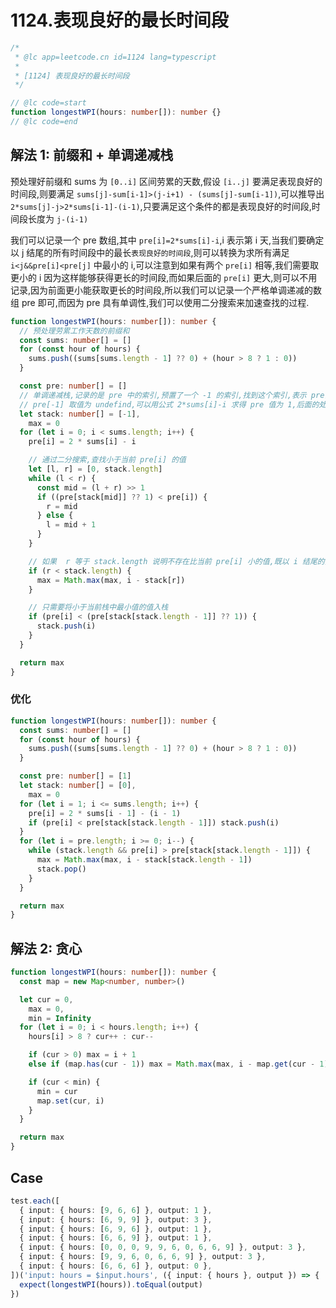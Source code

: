 # 1124.表现良好的最长时间段

```ts
/*
 * @lc app=leetcode.cn id=1124 lang=typescript
 *
 * [1124] 表现良好的最长时间段
 */

// @lc code=start
function longestWPI(hours: number[]): number {}
// @lc code=end
```

## 解法 1: 前缀和 + 单调递减栈

预处理好前缀和 sums 为 `[0..i]` 区间劳累的天数,假设 `[i..j]` 要满足表现良好的时间段,则要满足 `sums[j]-sum[i-1]>(j-i+1) - (sums[j]-sum[i-1])`,可以推导出 `2*sums[j]-j>2*sums[i-1]-(i-1)`,只要满足这个条件的都是表现良好的时间段,时间段长度为 `j-(i-1)`

我们可以记录一个 pre 数组,其中 `pre[i]=2*sums[i]-i`,i 表示第 i 天,当我们要确定以 j 结尾的所有时间段中的最长`表现良好的时间段`,则可以转换为求所有满足 `i<j&&pre[i]<pre[j]` 中最小的 i,可以注意到如果有两个 `pre[i]` 相等,我们需要取更小的 i 因为这样能够获得更长的时间段,而如果后面的 `pre[i]` 更大,则可以不用记录,因为前面更小能获取更长的时间段,所以我们可以记录一个严格单调递减的数组 pre 即可,而因为 pre 具有单调性,我们可以使用二分搜索来加速查找的过程.

```ts
function longestWPI(hours: number[]): number {
  // 预处理劳累工作天数的前缀和
  const sums: number[] = []
  for (const hour of hours) {
    sums.push((sums[sums.length - 1] ?? 0) + (hour > 8 ? 1 : 0))
  }

  const pre: number[] = []
  // 单调递减栈,记录的是 pre 中的索引,预置了一个 -1 的索引,找到这个索引,表示 pre[i] 比栈中所有的索引指向的值都要大
  // pre[-1] 取值为 undefind,可以用公式 2*sums[i]-i 求得 pre 值为 1,后面的处理使用 ?? 处理为 1
  let stack: number[] = [-1],
    max = 0
  for (let i = 0; i < sums.length; i++) {
    pre[i] = 2 * sums[i] - i

    // 通过二分搜索,查找小于当前 pre[i] 的值
    let [l, r] = [0, stack.length]
    while (l < r) {
      const mid = (l + r) >> 1
      if ((pre[stack[mid]] ?? 1) < pre[i]) {
        r = mid
      } else {
        l = mid + 1
      }
    }

    // 如果  r 等于 stack.length 说明不存在比当前 pre[i] 小的值,既以 i 结尾的良好时间段为 0
    if (r < stack.length) {
      max = Math.max(max, i - stack[r])
    }

    // 只需要将小于当前栈中最小值的值入栈
    if (pre[i] < (pre[stack[stack.length - 1]] ?? 1)) {
      stack.push(i)
    }
  }

  return max
}
```

### 优化

```ts
function longestWPI(hours: number[]): number {
  const sums: number[] = []
  for (const hour of hours) {
    sums.push((sums[sums.length - 1] ?? 0) + (hour > 8 ? 1 : 0))
  }

  const pre: number[] = [1]
  let stack: number[] = [0],
    max = 0
  for (let i = 1; i <= sums.length; i++) {
    pre[i] = 2 * sums[i - 1] - (i - 1)
    if (pre[i] < pre[stack[stack.length - 1]]) stack.push(i)
  }
  for (let i = pre.length; i >= 0; i--) {
    while (stack.length && pre[i] > pre[stack[stack.length - 1]]) {
      max = Math.max(max, i - stack[stack.length - 1])
      stack.pop()
    }
  }

  return max
}
```

## 解法 2: 贪心

```ts
function longestWPI(hours: number[]): number {
  const map = new Map<number, number>()

  let cur = 0,
    max = 0,
    min = Infinity
  for (let i = 0; i < hours.length; i++) {
    hours[i] > 8 ? cur++ : cur--

    if (cur > 0) max = i + 1
    else if (map.has(cur - 1)) max = Math.max(max, i - map.get(cur - 1)!)

    if (cur < min) {
      min = cur
      map.set(cur, i)
    }
  }

  return max
}
```

## Case

```ts
test.each([
  { input: { hours: [9, 6, 6] }, output: 1 },
  { input: { hours: [6, 9, 9] }, output: 3 },
  { input: { hours: [6, 9, 6] }, output: 1 },
  { input: { hours: [6, 6, 9] }, output: 1 },
  { input: { hours: [0, 0, 0, 9, 9, 6, 0, 6, 6, 9] }, output: 3 },
  { input: { hours: [9, 9, 6, 0, 6, 6, 9] }, output: 3 },
  { input: { hours: [6, 6, 6] }, output: 0 },
])('input: hours = $input.hours', ({ input: { hours }, output }) => {
  expect(longestWPI(hours)).toEqual(output)
})
```
